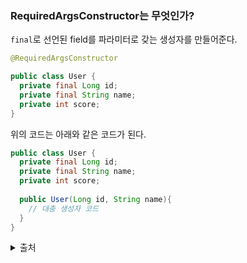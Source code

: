 ### RequiredArgsConstructor는 무엇인가?

`final`로 선언된 field를 파라미터로 갖는 생성자를 만들어준다.

```java
@RequiredArgsConstructor

public class User {
  private final Long id;
  private final String name;
  private int score;
}
```
위의 코드는 아래와 같은 코드가 된다.
```java
public class User {
  private final Long id;
  private final String name;
  private int score;
  
  public User(Long id, String name){
    // 대충 생성자 코드    
  }
}
```
<details>
 <summary> 출처 </summary>
- hhttps://www.daleseo.com/lombok-popular-annotations/ <br>
</details>